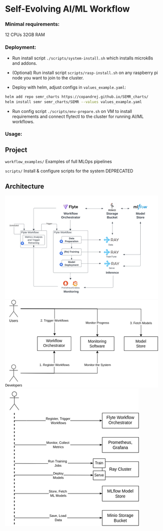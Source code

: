 # Self-Evolving AI/ML Workflow


### Minimal requirements:
12 CPUs
32GB RAM

### Deployment:
- Run install script `./scripts/system-install.sh` which installs microk8s and addons.
- (Optional) Run install script `scripts/rasp-install.sh` on any raspberry pi node you want to join to the cluster.

- Deploy with helm, adjust configs in `values_example.yaml`:

```bash
helm add repo semr_charts https://copandrej.github.io/SEMR_charts/
helm install semr semr_charts/SEMR --values values_example.yaml
```
- Run config script `./scripts/env-prepare.sh` on VM to install requirements and connect flytectl to the cluster for running AI/ML workflows.


### Usage:




## Project

`workflow_examples/`
Examples of full MLOps pipelines


`scripts/`
Install & configure scripts for the system DEPRECATED

## Architecture

![arch](fig/arch.png)
![arch](fig/actor_workflow_diag.png)
![arch](fig/all_actors_workflow_diag.png)

